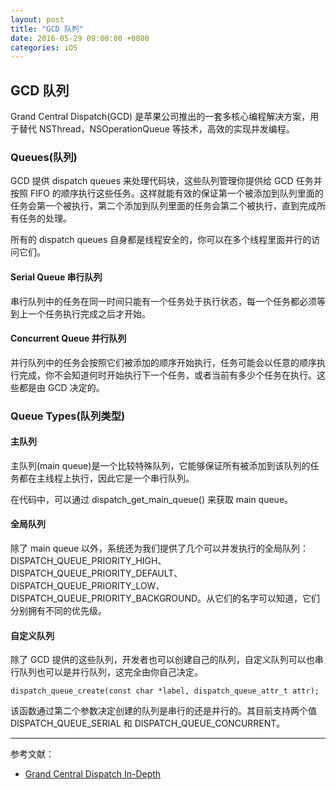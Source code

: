 ```yaml
---
layout: post
title: "GCD 队列"
date: 2016-05-29 09:00:00 +0800
categories: iOS
---
```

## GCD 队列
Grand Central Dispatch(GCD) 是苹果公司推出的一套多核心编程解决方案，用于替代 NSThread，NSOperationQueue 等技术，高效的实现并发编程。

### Queues(队列)
GCD 提供 dispatch queues 来处理代码块，这些队列管理你提供给 GCD 任务并按照 FIFO 的顺序执行这些任务。这样就能有效的保证第一个被添加到队列里面的任务会第一个被执行，第二个添加到队列里面的任务会第二个被执行，直到完成所有任务的处理。

所有的 dispatch queues 自身都是线程安全的，你可以在多个线程里面并行的访问它们。

#### Serial Queue 串行队列
串行队列中的任务在同一时间只能有一个任务处于执行状态，每一个任务都必须等到上一个任务执行完成之后才开始。

#### Concurrent Queue 并行队列
并行队列中的任务会按照它们被添加的顺序开始执行，任务可能会以任意的顺序执行完成，你不会知道何时开始执行下一个任务，或者当前有多少个任务在执行。这些都是由 GCD 决定的。

### Queue Types(队列类型)
#### 主队列
主队列(main queue)是一个比较特殊队列，它能够保证所有被添加到该队列的任务都在主线程上执行，因此它是一个串行队列。

在代码中，可以通过  dispatch\_get\_main\_queue() 来获取 main queue。

#### 全局队列
除了 main queue 以外，系统还为我们提供了几个可以并发执行的全局队列：DISPATCH\_QUEUE\_PRIORITY\_HIGH、DISPATCH\_QUEUE\_PRIORITY\_DEFAULT、DISPATCH\_QUEUE\_PRIORITY\_LOW、DISPATCH\_QUEUE\_PRIORITY\_BACKGROUND。从它们的名字可以知道，它们分别拥有不同的优先级。

#### 自定义队列
除了 GCD 提供的这些队列，开发者也可以创建自己的队列，自定义队列可以也串行队列也可以是并行队列，这完全由你自己决定。

```
dispatch_queue_create(const char *label, dispatch_queue_attr_t attr);
```
该函数通过第二个参数决定创建的队列是串行的还是并行的。其目前支持两个值  DISPATCH\_QUEUE\_SERIAL 和 DISPATCH\_QUEUE\_CONCURRENT。

---
参考文献：

* [Grand Central Dispatch In-Depth](https://www.raywenderlich.com/60749/grand-central-dispatch-in-depth-part-1)
